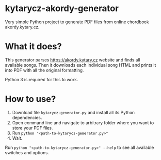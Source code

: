# kytarycz-akordy-generator
Very simple Python project to generate PDF files from online chordbook akordy.kytary.cz.

# What it does?
This generator parses https://akordy.kytary.cz website and finds all available songs. Then it downloads each individual song HTML and prints it into PDF with all the original formatting.

Python 3 is required for this to work.

# How to use?
1. Download file `kytarycz-generator.py` and install all its Python dependencies.
2. Open command line and navigate to arbitrary folder where you want to store your PDF files.
3. Run `python "<path-to-kytarycz-generator.py>"`
4. Wait.

Run `python "<path-to-kytarycz-generator.py>" --help` to see all available switches and options.